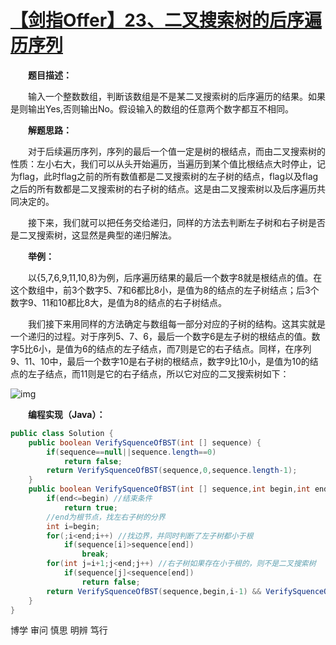 # [【剑指Offer】23、二叉搜索树的后序遍历序列](https://www.cnblogs.com/gzshan/p/10796115.html)

  **题目描述：**

  输入一个整数数组，判断该数组是不是某二叉搜索树的后序遍历的结果。如果是则输出Yes,否则输出No。假设输入的数组的任意两个数字都互不相同。

  **解题思路：**

  对于后续遍历序列，序列的最后一个值一定是树的根结点，而由二叉搜索树的性质：左小右大，我们可以从头开始遍历，当遍历到某个值比根结点大时停止，记为flag，此时flag之前的所有数值都是二叉搜索树的左子树的结点，flag以及flag之后的所有数都是二叉搜索树的右子树的结点。这是由二叉搜索树以及后序遍历共同决定的。

  接下来，我们就可以把任务交给递归，同样的方法去判断左子树和右子树是否是二叉搜索树，这显然是典型的递归解法。

  **举例：**

  以{5,7,6,9,11,10,8}为例，后序遍历结果的最后一个数字8就是根结点的值。在这个数组中，前3个数字5、7和6都比8小，是值为8的结点的左子树结点；后3个数字9、11和10都比8大，是值为8的结点的右子树结点。

  我们接下来用同样的方法确定与数组每一部分对应的子树的结构。这其实就是一个递归的过程。对于序列5、7、6，最后一个数字6是左子树的根结点的值。数字5比6小，是值为6的结点的左子结点，而7则是它的右子结点。同样，在序列9、11、10中，最后一个数字10是右子树的根结点，数字9比10小，是值为10的结点的左子结点，而11则是它的右子结点，所以它对应的二叉搜索树如下：

![img](https://img2018.cnblogs.com/blog/1608161/201904/1608161-20190430150817750-1287866411.png)



  **编程实现（Java）：**

```java
public class Solution {
    public boolean VerifySquenceOfBST(int [] sequence) {
        if(sequence==null||sequence.length==0)
            return false;
        return VerifySquenceOfBST(sequence,0,sequence.length-1);
    }
    public boolean VerifySquenceOfBST(int [] sequence,int begin,int end){
        if(end<=begin) //结束条件
            return true;
        //end为根节点，找左右子树的分界
        int i=begin;
        for(;i<end;i++) //找边界，并同时判断了左子树都小于根
            if(sequence[i]>sequence[end])
                break;
        for(int j=i+1;j<end;j++) //右子树如果存在小于根的，则不是二叉搜索树
            if(sequence[j]<sequence[end])
                return false;
        return VerifySquenceOfBST(sequence,begin,i-1) && VerifySquenceOfBST(sequence,i,end-1);
    }
}
```

博学 审问 慎思 明辨 笃行